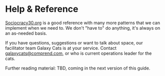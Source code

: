 # Help & Reference

[Sociocracy30.org](https://sociocracy30.org/) is a good reference with many more patterns that we can implement when we need to. We don't "have to" do anything, it's always on an as-needed basis.

If you have questions, suggestions or want to talk about space, our facilitator team Galaxy Cats is at your service. Contact [galaxycats@comprend.com](mailto:galaxycats@comprend.com), or who is current operations leader for the cats.

Further reading material: TBD, coming in the next version of this guide.

